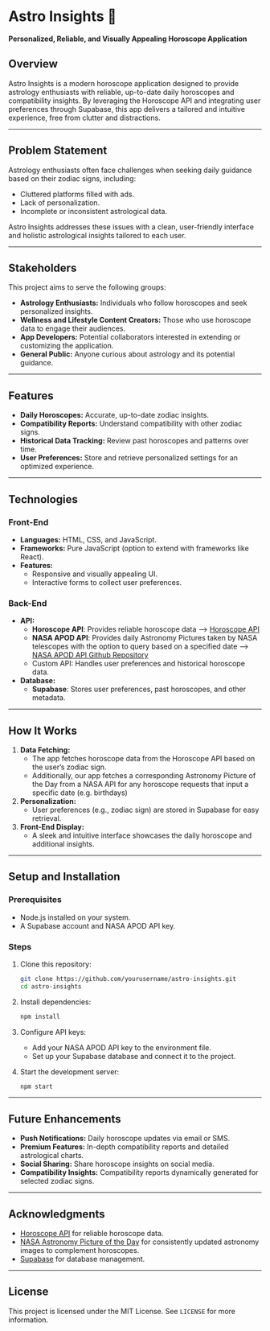 # Astro Insights 🌌  
**Personalized, Reliable, and Visually Appealing Horoscope Application**

## Overview  
Astro Insights is a modern horoscope application designed to provide astrology enthusiasts with reliable, up-to-date daily horoscopes and compatibility insights. By leveraging the Horoscope API and integrating user preferences through Supabase, this app delivers a tailored and intuitive experience, free from clutter and distractions.

---

## Problem Statement  
Astrology enthusiasts often face challenges when seeking daily guidance based on their zodiac signs, including:  
- Cluttered platforms filled with ads.  
- Lack of personalization.  
- Incomplete or inconsistent astrological data.  

Astro Insights addresses these issues with a clean, user-friendly interface and holistic astrological insights tailored to each user.

---

## Stakeholders  
This project aims to serve the following groups:  
- **Astrology Enthusiasts:** Individuals who follow horoscopes and seek personalized insights.  
- **Wellness and Lifestyle Content Creators:** Those who use horoscope data to engage their audiences.  
- **App Developers:** Potential collaborators interested in extending or customizing the application.  
- **General Public:** Anyone curious about astrology and its potential guidance.  

---

## Features  
- **Daily Horoscopes:** Accurate, up-to-date zodiac insights.  
- **Compatibility Reports:** Understand compatibility with other zodiac signs.  
- **Historical Data Tracking:** Review past horoscopes and patterns over time.  
- **User Preferences:** Store and retrieve personalized settings for an optimized experience.  

---

## Technologies  
### Front-End  
- **Languages:** HTML, CSS, and JavaScript.  
- **Frameworks:** Pure JavaScript (option to extend with frameworks like React).  
- **Features:**  
  - Responsive and visually appealing UI.  
  - Interactive forms to collect user preferences.  

### Back-End  
- **API:**  
  - **Horoscope API**: Provides reliable horoscope data --> [Horoscope API](https://horoscope-app-api.vercel.app/) 
  - **NASA APOD API**: Provides daily Astronomy Pictures taken by NASA telescopes with the option to query based on a specified date --> [NASA APOD API Github Repository](https://github.com/nasa/apod-api) 
  - Custom API: Handles user preferences and historical horoscope data.  
- **Database:**  
  - **Supabase**: Stores user preferences, past horoscopes, and other metadata.  

---

## How It Works  
1. **Data Fetching:**  
   - The app fetches horoscope data from the Horoscope API based on the user’s zodiac sign.
   - Additionally, our app fetches a corresponding Astronomy Picture of the Day from a NASA API for any horoscope requests that input a specific date (e.g. birthdays)  
2. **Personalization:**  
   - User preferences (e.g., zodiac sign) are stored in Supabase for easy retrieval.   
3. **Front-End Display:**  
   - A sleek and intuitive interface showcases the daily horoscope and additional insights.  

---

## Setup and Installation  
### Prerequisites  
- Node.js installed on your system.  
- A Supabase account and NASA APOD API key.  

### Steps  
1. Clone this repository:  
   ```bash
   git clone https://github.com/yourusername/astro-insights.git
   cd astro-insights
   ```  
2. Install dependencies:  
   ```bash
   npm install
   ```  
3. Configure API keys:  
   - Add your NASA APOD API key to the environment file.  
   - Set up your Supabase database and connect it to the project.  

4. Start the development server:  
   ```bash
   npm start
   ```  
---

## Future Enhancements  
- **Push Notifications:** Daily horoscope updates via email or SMS.  
- **Premium Features:** In-depth compatibility reports and detailed astrological charts.  
- **Social Sharing:** Share horoscope insights on social media.
- **Compatibility Insights:** Compatibility reports dynamically generated for selected zodiac signs.   

---

## Acknowledgments  
- [Horoscope API](https://horoscope-app-api.vercel.app/) for reliable horoscope data. 
- [NASA Astronomy Picture of the Day](https://github.com/nasa/apod-api) for consistently updated astronomy images to complement horoscopes.
- [Supabase](https://supabase.com/) for database management.  

---

## License  
This project is licensed under the MIT License. See `LICENSE` for more information.
